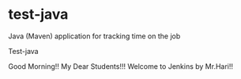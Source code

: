 # test-java
Java (Maven) application for tracking time on the job

Test-java

Good Morning!! My Dear Students!!! Welcome to Jenkins by Mr.Hari!!

